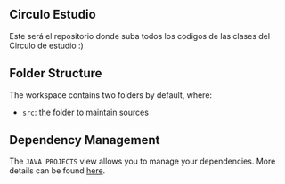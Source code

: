 ## Circulo Estudio

Este será el repositorio donde suba todos los codigos de las clases del Circulo de estudio :)

## Folder Structure

The workspace contains two folders by default, where:

- `src`: the folder to maintain sources

## Dependency Management

The `JAVA PROJECTS` view allows you to manage your dependencies. More details can be found [here](https://github.com/microsoft/vscode-java-dependency#manage-dependencies).